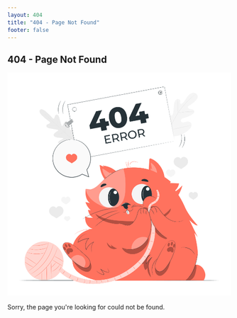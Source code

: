 ```yaml
---
layout: 404
title: "404 - Page Not Found"
footer: false
---
```


## 404 - Page Not Found

<img src="/assets/img/404.svg" alt="Image of Page Not Found">

Sorry, the page you're looking for could not be found.
